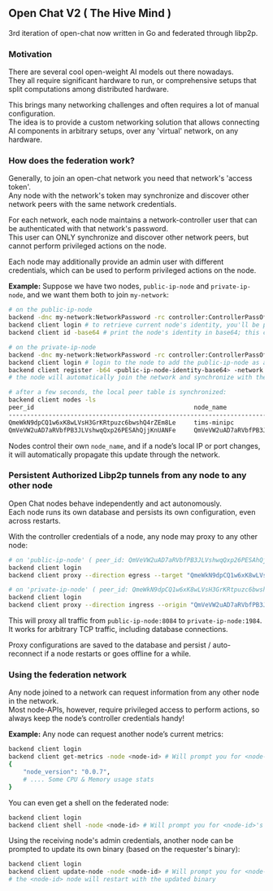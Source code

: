 ## Open Chat V2 ( The Hive Mind )

3rd iteration of open-chat now written in Go and federated through libp2p.

### Motivation

There are several cool open-weight AI models out there nowadays.  
They all require significant hardware to run, or comprehensive setups that split computations among distributed hardware.

This brings many networking challenges and often requires a lot of manual configuration.  
The idea is to provide a custom networking solution that allows connecting AI components in arbitrary setups, over any 'virtual' network, on any hardware.

### How does the federation work?

Generally, to join an open-chat network you need that network's 'access token'.  
Any node with the network's token may synchronize and discover other network peers with the same network credentials.

For each network, each node maintains a network-controller user that can be authenticated with that network's password.  
This user can ONLY synchronize and discover other network peers, but cannot perform privileged actions on the node.

Each node may additionally provide an admin user with different credentials, which can be used to perform privileged actions on the node.

**Example:** Suppose we have two nodes, `public-ip-node` and `private-ip-node`, and we want them both to join `my-network`:

```bash
# on the public-ip-node
backend -dnc my-network:NetworkPassword -rc controller:ControllerPassOfPublicIpNode
backend client login # to retrieve current node's identity, you'll be prompted for controller login credentials
backend client id -base64 # print the node's identity in base64; this can be used to discover the network through another node

# on the private-ip-node
backend -dnc my-network:NetworkPassword -rc controller:ControllerPassOfPrivateIpNode
backend client login # login to the node to add the public-ip-node as a known peer
backend client register -b64 <public-ip-node-identity-base64> -network my-network
# the node will automatically join the network and synchronize with the public-ip-node ...

# after a few seconds, the local peer table is synchronized:
backend client nodes -ls
peer_id                                            node_name                                          latest_contact           
-----------------------------------------------------------------------------------------------------------------------------
QmeWkN9dpCQ1w6xK8wLVsH3GrKRtpuzc6bwshQ4rZEm8Le     tims-minipc                                        2025-01-29 15:42:31.230797118 +0100 CET
QmVeVW2uAD7aRVbfPB3JLVshwqQxp26PESAhQjjKnUANFe     QmVeVW2uAD7aRVbfPB3JLVshwqQxp26PESAhQjjKnUANFe     2025-01-27 21:15:19.828121534 +0100 CET
```

Nodes control their own `node_name`, and if a node’s local IP or port changes, it will automatically propagate this update through the network.

### Persistent Authorized Libp2p tunnels from any node to any other node

Open Chat nodes behave independently and act autonomously.  
Each node runs its own database and persists its own configuration, even across restarts.

With the controller credentials of a node, any node may proxy to any other node:

```bash
# on 'public-ip-node' ( peer_id: QmVeVW2uAD7aRVbfPB3JLVshwqQxp26PESAhQjjKnUANFe )
backend client login
backend client proxy --direction egress --target "QmeWkN9dpCQ1w6xK8wLVsH3GrKRtpuzc6bwshQ4rZEm8Le:1984" --port 8084

# on 'private-ip-node' ( peer_id: QmeWkN9dpCQ1w6xK8wLVsH3GrKRtpuzc6bwshQ4rZEm8Le )
backend client login
backend client proxy --direction ingress --origin "QmVeVW2uAD7aRVbfPB3JLVshwqQxp26PESAhQjjKnUANFe:8084" --port 1984
```

This will proxy all traffic from `public-ip-node:8084` to `private-ip-node:1984`.  
It works for arbitrary TCP traffic, including database connections.

Proxy configurations are saved to the database and persist / auto-reconnect if a node restarts or goes offline for a while.

### Using the federation network

Any node joined to a network can request information from any other node in the network.  
Most node-APIs, however, require privileged access to perform actions, so always keep the node’s controller credentials handy!

**Example:** Any node can request another node’s current metrics:

```bash
backend client login
backend client get-metrics -node <node-id> # Will prompt you for <node-id>'s controller credentials
{
    "node_version": "0.0.7",
    # .... Some CPU & Memory usage stats
}
```

You can even get a shell on the federated node:

```bash
backend client login
backend client shell -node <node-id> # Will prompt you for <node-id>'s controller credentials
```

Using the receiving node's admin credentials, another node can be prompted to update its own binary (based on the requester's binary):

```bash
backend client login
backend client update-node -node <node-id> # Will prompt you for <node-id>'s admin credentials
# the <node-id> node will restart with the updated binary
```